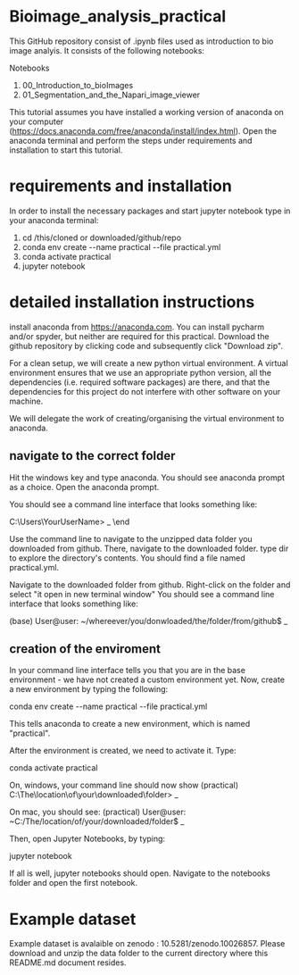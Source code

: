 # Bioimage_analysis_practical

This GitHub repository consist of .ipynb files used as introduction to bio image analyis. It consists of the following notebooks:

Notebooks
  1. 00_Introduction_to_bioImages
  2. 01_Segmentation_and_the_Napari_image_viewer

This tutorial assumes you have installed a working version of anaconda on your computer (https://docs.anaconda.com/free/anaconda/install/index.html). Open the anaconda terminal and perform the steps under requirements and installation to start this tutorial.

# requirements and installation
In order to install the necessary packages and start jupyter notebook type in your anaconda terminal:

1. cd /this/cloned or downloaded/github/repo
2. conda env create --name practical --file practical.yml
3. conda activate practical
4. jupyter notebook

# detailed installation instructions
install anaconda from https://anaconda.com. You can install pycharm and/or spyder, but neither are required for this practical. Download the github repository by clicking code and subsequently click "Download zip". 

For a clean setup, we will create a new python virtual environment. 
A virtual environment ensures that we use an appropriate python version,
all the dependencies (i.e. required software packages) are there, and that the dependencies for this project do not interfere with other software on your machine.

We will delegate the work of creating/organising the virtual environment to anaconda. 

## navigate to the correct folder
Hit the windows key and type anaconda. You should see 
anaconda prompt as a choice. Open the anaconda prompt. 

You should see a command line interface that looks something like:

C:\Users\YourUserName> _ \end

Use the command line to navigate to the unzipped data folder you downloaded from github. 
There, navigate to the downloaded folder. 
type dir 
to explore the directory's contents.
You should find a file named practical.yml.

Navigate to the downloaded folder from github. Right-click on the folder and select "it open in new terminal window"
You should see a command line interface that looks something like:

(base) User@user: ~/whereever/you/donwloaded/the/folder/from/github$ _

## creation of the enviroment
In your command line interface tells you that you are in the base environment - we have not created a custom 
environment yet. Now, create a new environment by typing the following:

conda env create --name practical --file practical.yml 

This tells anaconda to create a new environment, which is named "practical".

After the environment is created, we need to activate it. Type:

conda activate practical

On, windows, your command line should now show 
(practical) C:\The\location\of\your\downloaded\folder> _ 
 
On mac, you should see:
(practical) User@user: ~C:/The/location/of/your/downloaded/folder$ _ 
 
Then, open Jupyter Notebooks, by typing:
 
jupyter notebook
 
If all is well, jupyter notebooks should open. Navigate to the notebooks folder and open the first notebook. 
 
# Example dataset
Example dataset is avalaible on zenodo : 10.5281/zenodo.10026857. Please download and unzip the data folder to the current directory where this README.md document resides. 